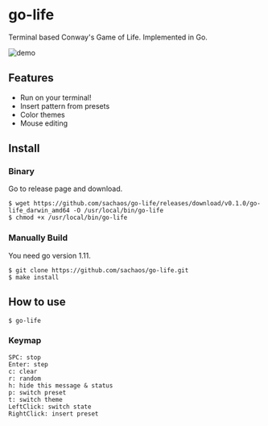 # go-life

Terminal based Conway's Game of Life. Implemented in Go.

![demo](https://user-images.githubusercontent.com/6121271/47264728-44ec2d80-d557-11e8-8994-d4af53126fe5.gif)

## Features

* Run on your terminal!
* Insert pattern from presets
* Color themes
* Mouse editing

## Install

### Binary

Go to release page and download.

```shell
$ wget https://github.com/sachaos/go-life/releases/download/v0.1.0/go-life_darwin_amd64 -O /usr/local/bin/go-life
$ chmod +x /usr/local/bin/go-life
```

### Manually Build

You need go version 1.11.

```shell
$ git clone https://github.com/sachaos/go-life.git
$ make install
```

## How to use

```shell
$ go-life
```

### Keymap

```
SPC: stop
Enter: step
c: clear
r: random
h: hide this message & status
p: switch preset
t: switch theme
LeftClick: switch state
RightClick: insert preset
```

